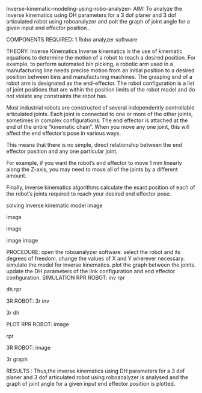 Inverse-kinematic-modeling-using-robo-analyzer-
AIM:
To analyze the inverse kinematics using DH parameters for a 3 dof planer and 3 dof articulated robot using roboanalyzer and polt the graph of joint angle for a given input end effector position .

COMPONENTS REQUIRED:
1.Robo analyzer software

THEORY:
Inverse Kinematics
Inverse kinematics is the use of kinematic equations to determine the motion of a robot to reach a desired position. For example, to perform automated bin picking, a robotic arm used in a manufacturing line needs precise motion from an initial position to a desired position between bins and manufacturing machines. The grasping end of a robot arm is designated as the end-effector. The robot configuration is a list of joint positions that are within the position limits of the robot model and do not violate any constraints the robot has.

Most industrial robots are constructed of several independently controllable articulated joints. Each joint is connected to one or more of the other joints, sometimes in complex configurations. The end effector is attached at the end of the entire “kinematic chain”. When you move any one joint, this will affect the end effector’s pose in various ways.

This means that there is no simple, direct relationship between the end effector position and any one particular joint.

For example, if you want the robot’s end effector to move 1 mm linearly along the Z-axis, you may need to move all of the joints by a different amount.

Finally, inverse kinematics algorithms calculate the exact position of each of the robot’s joints required to reach your desired end effector pose.

solving inverse kinematic model
image

image

image

image image

PROCEDURE:
open the roboanalyzer software.
select the robot and its degrees of freedom.
change the values of X and Y wherever necessary.
simulate the model for inverse kinematics.
plot the graph between the joints.
update the DH parameters of the link configuration and end effector configuration.
SIMULATION
RPR ROBOT:
inv rpr

dh rpr

3R ROBOT:
3r inv

3r dh

PLOT
RPR ROBOT:
image

rpr

3R ROBOT:
image

3r graph

RESULTS :
Thus,the inverse kinematics using DH parameters for a 3 dof planer and 3 dof articulated robot using roboanalyzer is analysed and the graph of joint angle for a given input end effector position is plotted.

